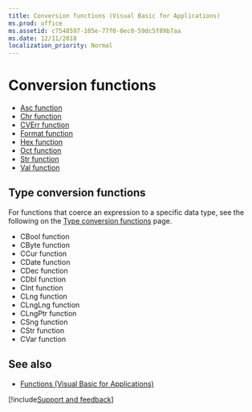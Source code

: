 ```yaml
---
title: Conversion functions (Visual Basic for Applications)
ms.prod: office
ms.assetid: c7548597-105e-77f0-0ec0-59dc5f89b7aa
ms.date: 12/11/2018
localization_priority: Normal
---
```



# Conversion functions

- [Asc function](asc-function.md)
- [Chr function](chr-function.md)
- [CVErr function](cverr-function.md)
- [Format function](format-function-visual-basic-for-applications.md)
- [Hex function](hex-function.md)
- [Oct function](oct-function.md)
- [Str function](str-function.md)
- [Val function](val-function.md)

## Type conversion functions

For functions that coerce an expression to a specific data type, see the following on the [Type conversion functions](../../Concepts/Getting-Started/type-conversion-functions.md) page.

- CBool function
- CByte function
- CCur function
- CDate function
- CDec function
- CDbl function
- CInt function
- CLng function
- CLngLng function
- CLngPtr function
- CSng function
- CStr function
- CVar function

## See also

- [Functions (Visual Basic for Applications)](../functions-visual-basic-for-applications.md)

[!include[Support and feedback](~/includes/feedback-boilerplate.md)]
